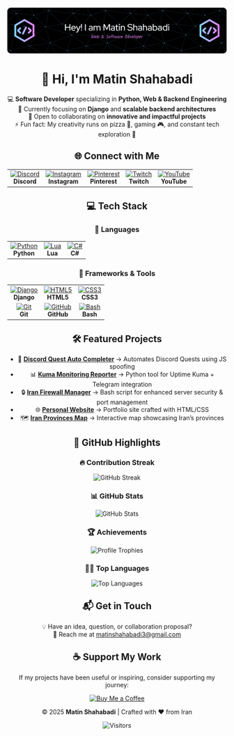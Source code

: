 <div align="center">

![Banner](https://github.com/power0matin/power0matin/blob/main/github-header-image%20(2).png?raw=true)

# 👋 Hi, I'm **Matin Shahabadi**

💻 **Software Developer** specializing in **Python, Web & Backend Engineering**  
🌱 Currently focusing on **Django** and **scalable backend architectures**  
🤝 Open to collaborating on **innovative and impactful projects**  
⚡ Fun fact: My creativity runs on pizza 🍕, gaming 🎮, and constant tech exploration 🚀  


## 🌐 Connect with Me  

<table align="center">
  <tr>
    <td align="center">
      <a href="https://discord.gg/gGzEK7AHYE">
        <img src="https://cdn.simpleicons.org/discord/5865F2" width="42" alt="Discord"/>
      </a><br/>
      <b>Discord</b>
    </td>
    <td align="center">
      <a href="https://instagram.com/powermatin">
        <img src="https://cdn.simpleicons.org/instagram/E4405F" width="42" alt="Instagram"/>
      </a><br/>
      <b>Instagram</b>
    </td>
    <td align="center">
      <a href="https://pinterest.com/matinshahabadi3">
        <img src="https://cdn.simpleicons.org/pinterest/BD081C" width="42" alt="Pinterest"/>
      </a><br/>
      <b>Pinterest</b>
    </td>
    <td align="center">
      <a href="https://twitch.tv/powermatin">
        <img src="https://cdn.simpleicons.org/twitch/9146FF" width="42" alt="Twitch"/>
      </a><br/>
      <b>Twitch</b>
    </td>
    <td align="center">
      <a href="https://youtube.com/@powermatin">
        <img src="https://cdn.simpleicons.org/youtube/FF0000" width="42" alt="YouTube"/>
      </a><br/>
      <b>YouTube</b>
    </td>
  </tr>
</table>


## 💻 Tech Stack

### 🔹 Languages
<table align="center">
  <tr>
    <td align="center">
      <a href="https://www.python.org/">
        <img src="https://skillicons.dev/icons?i=python" width="42" alt="Python"/>
      </a><br/>
      <b>Python</b>
    </td>
    <td align="center">
      <a href="https://www.lua.org/">
        <img src="https://skillicons.dev/icons?i=lua" width="42" alt="Lua"/>
      </a><br/>
      <b>Lua</b>
    </td>
    <td align="center">
      <a href="https://learn.microsoft.com/dotnet/csharp/">
        <img src="https://skillicons.dev/icons?i=cs" width="42" alt="C#"/>
      </a><br/>
      <b>C#</b>
    </td>
  </tr>
</table>

### 🔹 Frameworks & Tools
<table align="center">
  <tr>
    <td align="center">
      <a href="https://www.djangoproject.com/">
        <img src="https://skillicons.dev/icons?i=django" width="42" alt="Django"/>
      </a><br/>
      <b>Django</b>
    </td>
    <td align="center">
      <a href="https://developer.mozilla.org/docs/Web/HTML">
        <img src="https://skillicons.dev/icons?i=html" width="42" alt="HTML5"/>
      </a><br/>
      <b>HTML5</b>
    </td>
    <td align="center">
      <a href="https://developer.mozilla.org/docs/Web/CSS">
        <img src="https://skillicons.dev/icons?i=css" width="42" alt="CSS3"/>
      </a><br/>
      <b>CSS3</b>
    </td>
  </tr>
  <tr>
    <td align="center">
      <a href="https://git-scm.com/">
        <img src="https://skillicons.dev/icons?i=git" width="42" alt="Git"/>
      </a><br/>
      <b>Git</b>
    </td>
    <td align="center">
      <a href="https://github.com/">
        <img src="https://skillicons.dev/icons?i=github" width="42" alt="GitHub"/>
      </a><br/>
      <b>GitHub</b>
    </td>
    <td align="center">
      <a href="https://www.gnu.org/software/bash/">
        <img src="https://skillicons.dev/icons?i=bash" width="42" alt="Bash"/>
      </a><br/>
      <b>Bash</b>
    </td>
  </tr>
</table>



## 🛠️ Featured Projects

- 🚀 **[Discord Quest Auto Completer](https://github.com/power0matin/discord-quest-auto-completer)** → Automates Discord Quests using JS spoofing  
- 📊 **[Kuma Monitoring Reporter](https://github.com/power0matin/kuma-monitoring-reporter)** → Python tool for Uptime Kuma + Telegram integration  
- 🔒 **[Iran Firewall Manager](https://github.com/power0matin/Iran-Firewall-Manager)** → Bash script for enhanced server security & port management  
- 🌐 **[Personal Website](https://github.com/power0matin/personal_website)** → Portfolio site crafted with HTML/CSS  
- 🗺️ **[Iran Provinces Map](https://github.com/power0matin/iran-provinces)** → Interactive map showcasing Iran’s provinces  


## 🚀 GitHub Highlights

<!--
### 📊 Developer Metrics
<img src="./metrics.svg" alt="GitHub Metrics" />
-->

### 🔥 Contribution Streak
![GitHub Streak](https://streak-stats.demolab.com/?user=power0matin&theme=tokyonight&hide_border=true)

### 📊 GitHub Stats
![GitHub Stats](https://github-readme-stats.vercel.app/api?username=power0matin&show_icons=true&theme=tokyonight&hide_border=true&count_private=true&include_all_commits=true)

### 🏆 Achievements
![Profile Trophies](https://github-profile-trophy.vercel.app/?username=power0matin&theme=tokyonight&no-frame=true&margin-w=15&margin-h=15)

### 🧑‍💻 Top Languages
![Top Languages](https://github-readme-stats.vercel.app/api/top-langs/?username=power0matin&layout=compact&theme=tokyonight&hide_border=true&langs_count=8)

<!-- Optional contribution graph
### 🐍 Contribution Graph
<picture>
  <source media="(prefers-color-scheme: dark)" srcset="https://raw.githubusercontent.com/power0matin/power0matin/output/github-contribution-grid-snake-dark.svg" />
  <source media="(prefers-color-scheme: light)" srcset="https://raw.githubusercontent.com/power0matin/power0matin/output/github-contribution-grid-snake.svg" />
  <img alt="github contribution grid snake animation" src="https://raw.githubusercontent.com/power0matin/power0matin/output/github-contribution-grid-snake.svg" />
</picture>
-->


## 📬 Get in Touch

💡 Have an idea, question, or collaboration proposal?  
📧 Reach me at [matinshahabadi3@gmail.com](mailto:matinshahabadi3@gmail.com)


## ☕ Support My Work

If my projects have been useful or inspiring, consider supporting my journey:  

<a href="https://www.coffeebede.com/powermatin" target="_blank" rel="noopener noreferrer">
  <img src="https://coffeebede.ir/DashboardTemplateV2/app-assets/images/banner/default-yellow.svg" alt="Buy Me a Coffee" width="360" />
</a>


© 2025 **Matin Shahabadi** | Crafted with ❤️ from Iran

![Visitors](https://komarev.com/ghpvc/?username=power0matin&label=Profile%20Views&color=0e75b6&style=flat)

</div>
